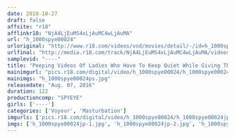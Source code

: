 ```yaml
---
date: 2018-10-27
draft: false
affsite: "r18"
afflinkr18: "NjA4LjEuMS4xLjAuMC4wLjAuMA"
url: "h_1000spye00024"
urloriginal: "http://www.r18.com/videos/vod/movies/detail/-/id=h_1000spye00024"
urlfinal: "http://media.r18.com/track/NjA4LjEuMS4xLjAuMC4wLjAuMA/videos/vod/movies/detail/-/id=h_1000spye00024"
samplevid: "----"
title: "Peeping Videos Of Ladies Who Have To Keep Quiet While Giving Themselves Silent Finger Banging Masturbation"
mainimgurl: "pics.r18.com/digital/video/h_1000spye00024/h_1000spye00024ps.jpg"
mainimgs: "h_1000spye00024ps.jpg"
releasedate: "Aug. 07, 2016"
duration: 122
productioncomp: "SPYEYE"
girls: ['----']
categories: ['Voyeur', 'Masturbation']
imgurls: ['pics.r18.com/digital/video/h_1000spye00024/h_1000spye00024jp-1.jpg', 'pics.r18.com/digital/video/h_1000spye00024/h_1000spye00024jp-2.jpg', 'pics.r18.com/digital/video/h_1000spye00024/h_1000spye00024jp-3.jpg', 'pics.r18.com/digital/video/h_1000spye00024/h_1000spye00024jp-4.jpg', 'pics.r18.com/digital/video/h_1000spye00024/h_1000spye00024jp-5.jpg', 'pics.r18.com/digital/video/h_1000spye00024/h_1000spye00024jp-6.jpg', 'pics.r18.com/digital/video/h_1000spye00024/h_1000spye00024jp-7.jpg', 'pics.r18.com/digital/video/h_1000spye00024/h_1000spye00024jp-8.jpg', 'pics.r18.com/digital/video/h_1000spye00024/h_1000spye00024jp-9.jpg', 'pics.r18.com/digital/video/h_1000spye00024/h_1000spye00024jp-10.jpg', 'pics.r18.com/digital/video/h_1000spye00024/h_1000spye00024jp-11.jpg', 'pics.r18.com/digital/video/h_1000spye00024/h_1000spye00024jp-12.jpg', 'pics.r18.com/digital/video/h_1000spye00024/h_1000spye00024jp-13.jpg', 'pics.r18.com/digital/video/h_1000spye00024/h_1000spye00024jp-14.jpg', 'pics.r18.com/digital/video/h_1000spye00024/h_1000spye00024jp-15.jpg', 'pics.r18.com/digital/video/h_1000spye00024/h_1000spye00024jp-16.jpg', 'pics.r18.com/digital/video/h_1000spye00024/h_1000spye00024jp-17.jpg', 'pics.r18.com/digital/video/h_1000spye00024/h_1000spye00024jp-18.jpg', 'pics.r18.com/digital/video/h_1000spye00024/h_1000spye00024jp-19.jpg', 'pics.r18.com/digital/video/h_1000spye00024/h_1000spye00024jp-20.jpg']
imgs: ['h_1000spye00024jp-1.jpg', 'h_1000spye00024jp-2.jpg', 'h_1000spye00024jp-3.jpg', 'h_1000spye00024jp-4.jpg', 'h_1000spye00024jp-5.jpg', 'h_1000spye00024jp-6.jpg', 'h_1000spye00024jp-7.jpg', 'h_1000spye00024jp-8.jpg', 'h_1000spye00024jp-9.jpg', 'h_1000spye00024jp-10.jpg', 'h_1000spye00024jp-11.jpg', 'h_1000spye00024jp-12.jpg', 'h_1000spye00024jp-13.jpg', 'h_1000spye00024jp-14.jpg', 'h_1000spye00024jp-15.jpg', 'h_1000spye00024jp-16.jpg', 'h_1000spye00024jp-17.jpg', 'h_1000spye00024jp-18.jpg', 'h_1000spye00024jp-19.jpg', 'h_1000spye00024jp-20.jpg']
---
```


